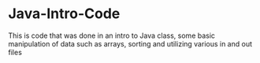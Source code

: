 # Java-Intro-Code
This is code that was done in an intro to Java class, some basic manipulation of data such as arrays, sorting and utilizing various in and out files 
